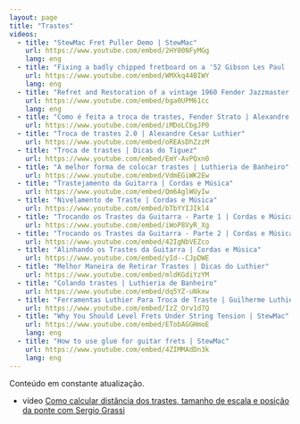 ```yaml
---
layout: page
title: "Trastes"
videos:
  - title: "StewMac Fret Puller Demo | StewMac"
    url: https://www.youtube.com/embed/2HY00NFyMGg
    lang: eng
  - title: "Fixing a badly chipped fretboard on a '52 Gibson Les Paul | StewMac"
    url: https://www.youtube.com/embed/WMXkq44BIWY
    lang: eng
  - title: "Refret and Restoration of a vintage 1960 Fender Jazzmaster | Living Room Gear Demos"
    url: https://www.youtube.com/embed/bga0UPM61cc
    lang: eng
  - title: "Como é feita a troca de trastes, Fender Strato | Alexandre Cesar Luthier"
    url: https://www.youtube.com/embed/iMDoLCbgJP0
  - title: "Troca de trastes 2.0 | Alexandre Cesar Luthier"
    url: https://www.youtube.com/embed/oREAsDhZzzM
  - title: "Troca de trastes | Dicas do Tiguez"
    url: https://www.youtube.com/embed/EmY-AvPQxn0
  - title: "A melhor forma de colocar trastes | Luthieria de Banheiro"
    url: https://www.youtube.com/embed/VdmEGiWK2Ew
  - title: "Trastejamento da Guitarra | Cordas e Música"
    url: https://www.youtube.com/embed/Qm6AglWUyIw
  - title: "Nivelamento de Traste | Cordas e Música"
    url: https://www.youtube.com/embed/bTbYYIJIkl4
  - title: "Trocando os Trastes da Guitarra - Parte 1 | Cordas e Música"
    url: https://www.youtube.com/embed/iWoP8VyR_Xg
  - title: "Trocando os Trastes da Guitarra - Parte 2 | Cordas e Música"
    url: https://www.youtube.com/embed/42IgNbVEZco
  - title: "Alinhando os Trastes da Guitarra | Cordas e Música"
    url: https://www.youtube.com/embed/yId--CJpDWE
  - title: "Melhor Maneira de Retirar Trastes | Dicas do Luthier"
    url: https://www.youtube.com/embed/mldKGdiYzYM
  - title: "Colando trastes | Luthieria de Banheiro"
    url: https://www.youtube.com/embed/dq5YZ-uNkxw
  - title: "Ferramentas Luthier Para Troca de Traste | Guilherme Luthier"
    url: https://www.youtube.com/embed/IzZ_Orv1d7Q
  - title: "Why You Should Level Frets Under String Tension | StewMac"
    url: https://www.youtube.com/embed/ETobAGGHmoE
    lang: eng
  - title: "How to use glue for guitar frets | StewMac"
    url: https://www.youtube.com/embed/4ZIMMAdDn3k
    lang: eng
---
```


<div class="alert alert-primary" role="alert">
  Conteúdo em constante atualização.
</div>

* <span class="badge badge-primary">vídeo</span> [Como calcular distância dos trastes, tamanho de escala e posição da ponte com Sergio Grassi](distance/)
